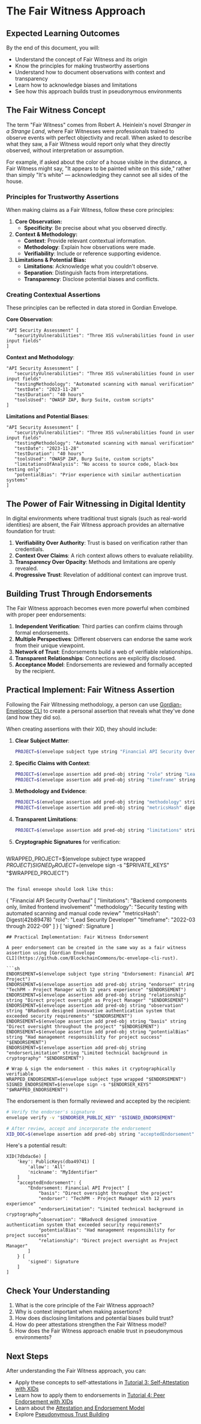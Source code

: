 # The Fair Witness Approach

## Expected Learning Outcomes

By the end of this document, you will:

- Understand the concept of Fair Witness and its origin
- Know the principles for making trustworthy assertions
- Understand how to document observations with context and transparency
- Learn how to acknowledge biases and limitations
- See how this approach builds trust in pseudonymous environments

## The Fair Witness Concept

The term "Fair Witness" comes from Robert A. Heinlein's novel
_Stranger in a Strange Land_, where Fair Witnesses were professionals
trained to observe events with perfect objectivity and recall. When
asked to describe what they saw, a Fair Witness would report only what
they directly observed, without interpretation or assumption.

For example, if asked about the color of a house visible in the
distance, a Fair Witness might say, "It appears to be painted white on
this side," rather than simply "It's white" &mdash; acknowledging they
cannot see all sides of the house.

### Principles for Trustworthy Assertions

When making claims as a Fair Witness, follow these core principles:

1. **Core Observation:**
   * **Specificity**: Be precise about what you observed directly.
2. **Context & Methodology:**   
   * **Context**: Provide relevant contextual information.
   * **Methodology**: Explain how observations were made.
   * **Verifiability**: Include or reference supporting evidence.
3. **Limitations & Potential Bias:**   
   * **Limitations**: Acknowledge what you couldn't observe.
   * **Separation**: Distinguish facts from interpretations.
   * **Transparency**: Disclose potential biases and conflicts.

### Creating Contextual Assertions

These principles can be reflected in data stored in Gordian Envelope.

**Core Observation**:
```
"API Security Assessment" [
   "securityVulnerabilities": "Three XSS vulnerabilities found in user input fields"
]
```

**Context and Methodology**:
```
"API Security Assessment" [
   "securityVulnerabilities": "Three XSS vulnerabilities found in user input fields"
   "testingMethodology": "Automated scanning with manual verification"
   "testDate": "2023-11-28"
   "testDuration": "40 hours"
   "toolsUsed": "OWASP ZAP, Burp Suite, custom scripts"
]
```

**Limitations and Potential Biases**:
```
"API Security Assessment" [
   "securityVulnerabilities": "Three XSS vulnerabilities found in user input fields"
   "testingMethodology": "Automated scanning with manual verification"
   "testDate": "2023-11-28"
   "testDuration": "40 hours"
   "toolsUsed": "OWASP ZAP, Burp Suite, custom scripts"
   "limitationsOfAnalysis": "No access to source code, black-box testing only"
   "potentialBias": "Prior experience with similar authentication systems"
]
```

## The Power of Fair Witnessing in Digital Identity

In digital environments where traditional trust signals (such as
real-world identities) are absent, the Fair Witness approach provides
an alternative foundation for trust:

1. **Verifiability Over Authority**: Trust is based on verification rather than credentials.
2. **Context Over Claims**: A rich context allows others to evaluate reliability.
3. **Transparency Over Opacity**: Methods and limitations are openly revealed.
4. **Progressive Trust**: Revelation of additional context can improve trust.

## Building Trust Through Endorsements

The Fair Witness approach becomes even more powerful when combined with proper peer endorsements:

1. **Independent Verification**: Third parties can confirm claims through formal endorsements.
2. **Multiple Perspectives**: Different observers can endorse the same work from their unique viewpoint.
3. **Network of Trust**: Endorsements build a web of verifiable relationships.
4. **Transparent Relationships**: Connections are explicitly disclosed.
5. **Acceptance Model**: Endorsements are reviewed and formally accepted by the recipient.

## Practical Implement: Fair Witness Assertion

Following the Fair Witnessing methodology, a person can use
[Gordian-Enveloope
CLI](https://github.com/BlockchainCommons/bc-envelope-cli-rust) to
create a personal assertion that reveals what they've done (and how
they did so).

When creating assertions with their XID, they should include:

1. **Clear Subject Matter**:
   ```sh
   PROJECT=$(envelope subject type string "Financial API Security Overhaul")
   ```

2. **Specific Claims with Context**:
   ```sh
   PROJECT=$(envelope assertion add pred-obj string "role" string "Lead Security Developer" "$PROJECT")
   PROJECT=$(envelope assertion add pred-obj string "timeframe" string "2022-03 through 2022-09" "$PROJECT")
   ```

3. **Methodology and Evidence**:
   ```sh
   PROJECT=$(envelope assertion add pred-obj string "methodology" string "Security testing with automated scanning and manual code review" "$PROJECT")
   PROJECT=$(envelope assertion add pred-obj string "metricsHash" digest "$METRICS_HASH" "$PROJECT")
   ```

4. **Transparent Limitations**:
   ```sh
   PROJECT=$(envelope assertion add pred-obj string "limitations" string "Backend components only, limited frontend involvement" "$PROJECT")
   ```

5. **Cryptographic Signatures** for verification:
   ```
  WRAPPED_PROJECT=$(envelope subject type wrapped $PROJECT)
  SIGNED_PROJECT=$(envelope sign -s "$PRIVATE_KEYS" "$WRAPPED_PROJECT")
   ```

The final enveope should look like this:
```
{
    "Financial API Security Overhaul" [
        "limitations": "Backend components only, limited frontend involvement"
        "methodology": "Security testing with automated scanning and manual code review"
        "metricsHash": Digest(42b89478)
        "role": "Lead Security Developer"
        "timeframe": "2022-03 through 2022-09"
    ]
} [
    'signed': Signature
]
```
## Practical Implementation: Fair Witness Endorsement

A peer endorsement can be created in the same way as a fair witness
assertion using [Gordian Envelope
CLI](https://github.com/BlockchainCommons/bc-envelope-cli-rust).

```sh
ENDORSEMENT=$(envelope subject type string "Endorsement: Financial API Project")
ENDORSEMENT=$(envelope assertion add pred-obj string "endorser" string "TechPM - Project Manager with 12 years experience" "$ENDORSEMENT")
ENDORSEMENT=$(envelope assertion add pred-obj string "relationship" string "Direct project oversight as Project Manager" "$ENDORSEMENT")
ENDORSEMENT=$(envelope assertion add pred-obj string "observation" string "BRadvoc8 designed innovative authentication system that exceeded security requirements" "$ENDORSEMENT")
ENDORSEMENT=$(envelope assertion add pred-obj string "basis" string "Direct oversight throughout the project" "$ENDORSEMENT")
ENDORSEMENT=$(envelope assertion add pred-obj string "potentialBias" string "Had management responsibility for project success" "$ENDORSEMENT")
ENDORSEMENT=$(envelope assertion add pred-obj string "endorserLimitation" string "Limited technical background in cryptography" "$ENDORSEMENT")

# Wrap & sign the endorsement - this makes it cryptographically verifiable
WRAPPED_ENDORSEMENT=$(envelope subject type wrapped "$ENDORSEMENT")
SIGNED_ENDORSEMENT=$(envelope sign -s "$ENDORSER_KEYS" "$WRAPPED_ENDORSEMENT")
```

The endorsement is then formally reviewed and accepted by the recipient:

```sh
# Verify the endorser's signature
envelope verify -v "$ENDORSER_PUBLIC_KEY" "$SIGNED_ENDORSEMENT"

# After review, accept and incorporate the endorsement
XID_DOC=$(envelope assertion add pred-obj string "acceptedEndorsement" envelope "$SIGNED_ENDORSEMENT" "$XID_DOC")
```
Here's a potential result:
```
XID(7dbdac6e) [
    'key': PublicKeys(dba49741) [
        'allow': 'All'
        'nickname': "MyIdentifier"
    ]
    "acceptedEndorsement": {
        "Endorsement: Financial API Project" [
            "basis": "Direct oversight throughout the project"
            "endorser": "TechPM - Project Manager with 12 years experience"
            "endorserLimitation": "Limited technical background in cryptography"
            "observation": "BRadvoc8 designed innovative authentication system that exceeded security requirements"
            "potentialBias": "Had management responsibility for project success"
            "relationship": "Direct project oversight as Project Manager"
        ]
    } [
        'signed': Signature
    ]
]
```

## Check Your Understanding

1. What is the core principle of the Fair Witness approach?
2. Why is context important when making assertions?
3. How does disclosing limitations and potential biases build trust?
4. How do peer attestations strengthen the Fair Witness model?
5. How does the Fair Witness approach enable trust in pseudonymous environments?

## Next Steps

After understanding the Fair Witness approach, you can:
- Apply these concepts to self-attestations in [Tutorial 3: Self-Attestation with XIDs](../tutorials/03-self-attestation-with-xids.md)
- Learn how to apply them to endorsements in [Tutorial 4: Peer Endorsement with XIDs](../tutorials/04-peer-endorsement-with-xids.md)
- Learn about the [Attestation and Endorsement Model](attestation-endorsement-model.md)
- Explore [Pseudonymous Trust Building](pseudonymous-trust-building.md)